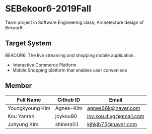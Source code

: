 # SEBekoor6-2019Fall
Team project in Software Engineering class;
Archetecture design of Bekoor6

## Target System
BEKOOR6. The live streaming and shopping mobile application.
* Interactive Commerce Platform
* Mobile Shopping platform that enables user conveniece


## Member
Full Name | Github ID | Email
----------|-----------|--------
Youngkyoung Kim | Agnes-Kim | agnes66k@naver.com
Kou Yanran | joykou90 | joy.kou.divg@gmail.com
Juhyung Kim  | shinera01 | kjhkjh75@naver.com

